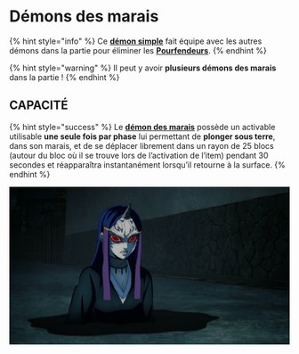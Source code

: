 # Démons des marais

{% hint style="info" %}
Ce [**démon simple**](broken-reference) fait équipe avec les autres démons dans la partie pour éliminer les [**Pourfendeurs**](broken-reference).&#x20;
{% endhint %}

{% hint style="warning" %}
Il peut y avoir **plusieurs démons des marais** dans la partie !
{% endhint %}

## CAPACITÉ

{% hint style="success" %}
Le [**démon des marais**](broken-reference) possède un activable utilisable **une seule fois par phase** lui permettant de **plonger sous terre**, dans son marais, et de se déplacer librement dans un rayon de 25 blocs (autour du bloc où il se trouve lors de l’activation de l’item) pendant 30 secondes et réapparaîtra instantanément lorsqu’il retourne à la surface.
{% endhint %}

![](<../../../.gitbook/assets/image (33).png>)
